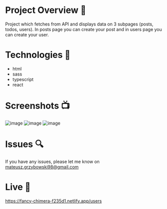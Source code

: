# Project Overview  🎉
Project which fetches from API and displays data on 3 subpages (posts, todos, users). In posts page you can create your post and in users page you can create your user.


# Technologies 🔧
* html
* sass
* typescript
* react

# Screenshots 📺
![image](https://user-images.githubusercontent.com/61913031/198125062-1db0c278-8060-488c-b5cc-e04adf3de96a.png)
![image](https://user-images.githubusercontent.com/61913031/198125041-ea751a5e-4ce6-4d83-a2a3-dce1b6af6798.png)
![image](https://user-images.githubusercontent.com/61913031/198125099-c68e3621-794f-4c06-a67b-b1f1d36bae1e.png)

# Issues 🔍
 If you have any issues, please let me know on mateusz.grzybowski98@gmail.com
 
 # Live 📍
https://fancy-chimera-f235d1.netlify.app/users



